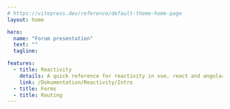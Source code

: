```yaml
---
# https://vitepress.dev/reference/default-theme-home-page
layout: home

hero:
  name: "Forum presentation"
  text: ""
  tagline:

features:
  - title: Reactivity
    details: A quick reference for reactivity in vue, react and angular.
    link: /Dokumentation/Reactivity/Intro
  - title: Forms
  - title: Routing
---
```


